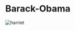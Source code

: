 # Barack-Obama 
![harriet](https://cdn.britannica.com/89/164789-050-D6B5E2C7/Barack-Obama-2012.jpg)
